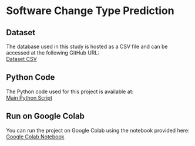 # Software Change Type Prediction

## Dataset
The database used in this study is hosted as a CSV file and can be accessed at the following GitHub URL:  
[Dataset CSV](https://github.com/jalajpachouly/software-change-type-prediction/blob/main/dataset.csv)

## Python Code
The Python code used for this project is available at:  
[Main Python Script](https://github.com/jalajpachouly/software-change-type-prediction/blob/main/src/main.py)

## Run on Google Colab
You can run the project on Google Colab using the notebook provided here:  
[Google Colab Notebook](https://github.com/jalajpachouly/software-change-type-prediction/blob/main/cd_final.ipynb)
